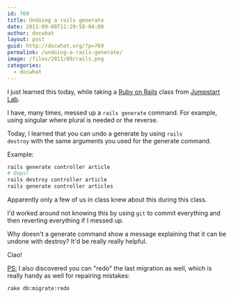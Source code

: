 ```yaml
---
id: 769
title: Undoing a rails generate
date: 2011-09-08T11:29:58-04:00
author: docwhat
layout: post
guid: http://docwhat.org/?p=769
permalink: /undoing-a-rails-generate/
image: /files/2011/09/rails.png
categories:
  - docwhat
---
```

I just learned this today, while taking a [Ruby on Rails](http://rubyonrails.org/) class from [Jumpstart Lab](http://jumpstartlab.com/).

I have, many times, messed up a <code>rails generate</code> command.  For example, using singular where plural is needed or the reverse.

Today, I learned that you can undo a generate by using <code>rails destroy</code> with the same arguments you used for the generate command.

Example:

```bash
rails generate controller article
# Oops!
rails destroy controller article
rails generate controller articles
```

Apparently only a few of us in class knew about this during this class.

I'd worked around not knowing this by using <code>git</code> to commit everything and then reverting everything if I messed up.

Why doesn't a generate command show a message explaining that it can be undone with destroy? It'd be really really helpful.

Ciao!

<ins datetime="2011-09-09T18:44:05+00:00">PS:</ins> I also discovered you can "redo" the last migration as well, which is really handy as well for repairing mistakes:

```bash
rake db:migrate:redo
```